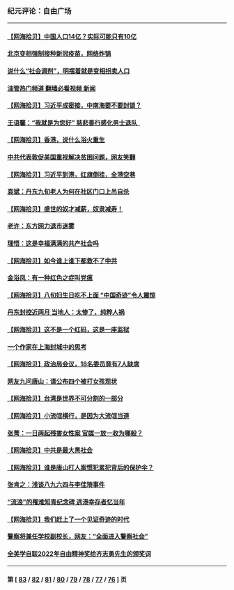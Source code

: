 ### 纪元评论：自由广场
---
#### [【网海拾贝】中国人口14亿？实际可能只有10亿](../../pages/nsc993/n13776256.md?07090330) 
#### [北京变相强制接种新冠疫苗，网络炸锅](../../pages/nsc993/n13776238.md?07090330) 
#### [说什么“社会调剂”，明摆着就是变相拐卖人口](../../pages/nsc993/n13774755.md?07090330) 
#### [油管热门频道 翻墙必看视频 新闻](ok?07090330)
#### [【网海拾贝】习近平成密接，中南海要不要封锁？](../../pages/nsc993/n13774711.md?07090330) 
#### [王语馨：“我就是为您好” 慈悲善行感化男士退队  ](../../pages/nsc993/n13773846.md?07090330) 
#### [【网海拾贝】香港，说什么浴火重生](../../pages/nsc993/n13773031.md?07090330) 
#### [中共代表敦促美国重视解决贫困问题，网友笑翻](../../pages/nsc993/n13772512.md?07090330) 
#### [【网海拾贝】习近平到港，红旗倒挂，全港空巷](../../pages/nsc993/n13772006.md?07090330) 
#### [袁斌：丹东九旬老人为何在社区门口上吊自杀](../../pages/nsc993/n13772003.md?07090330) 
#### [【网海拾贝】盛世的奴才减薪，奴隶减寿！](../../pages/nsc993/n13770596.md?07090330) 
#### [老许：东方网力退市迷雾](../../pages/nsc993/n13770632.md?07090330) 
#### [理悟：这是幸福满满的共产社会吗](../../pages/nsc993/n13770623.md?07090330) 
#### [【网海拾贝】如今谁上谁下都救不了中共](../../pages/nsc993/n13769122.md?07090330) 
#### [金浴凤：有一种红色之症叫党瘟](../../pages/nsc993/n13768183.md?07090330) 
#### [【网海拾贝】八旬妇生日吃不上面 “中国奇迹”令人震惊](../../pages/nsc993/n13767479.md?07090330) 
#### [丹东封控近两月 当地人：太惨了，纯粹人祸](../../pages/nsc993/n13766621.md?07090330) 
#### [【网海拾贝】这不是一个红码，这是一座监狱](../../pages/nsc993/n13766606.md?07090330) 
#### [一个作家在上海封城中的思考](../../pages/nsc993/n13766570.md?07090330) 
#### [【网海拾贝】政治局会议，18名委员竟有7人缺席](../../pages/nsc993/n13765085.md?07090330) 
#### [网友九问唐山：请公布四个被打女孩现状](../../pages/nsc993/n13764890.md?07090330) 
#### [【网海拾贝】台湾是世界不可分割的一部分](../../pages/nsc993/n13763337.md?07090330) 
#### [【网海拾贝】小流氓横行，是因为大流氓当道](../../pages/nsc993/n13762217.md?07090330) 
#### [张菁：一日两起残害女性案 官媒一放一收为哪般？](../../pages/nsc993/n13761611.md?07090330) 
#### [【网海拾贝】中共是最大黑社会](../../pages/nsc993/n13760791.md?07090330) 
#### [【网海拾贝】谁是唐山打人案惯犯累犯背后的保护伞？](../../pages/nsc993/n13759258.md?07090330) 
#### [张肯之：浅谈八九六四与李佳琦事件](../../pages/nsc993/n13759194.md?07090330) 
#### [“流浪”的罹难知青纪念碑 逃港幸存者忆当年](../../pages/nsc993/n13758168.md?07090330) 
#### [【网海拾贝】我们赶上了一个见证奇迹的时代](../../pages/nsc993/n13757535.md?07090330) 
#### [警察将兼任学校副校长，网友：“全面进入警察社会”](../../pages/nsc993/n13756603.md?07090330) 
#### [全美学自联2022年自由精神奖给齐志勇先生的颁奖词](../../pages/nsc993/n13757085.md?07090330) 

---
#### 第 [ [83](./83.md?07090330) / [82](./82.md?07090330) / [81](./81.md?07090330) / [80](./80.md?07090330) / [79](./79.md?07090330) / [78](./78.md?07090330) / [77](./77.md?07090330) / [76](./76.md?07090330) ] 页

